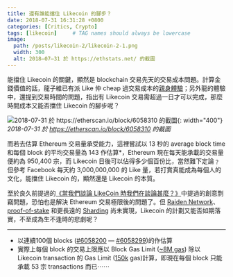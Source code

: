 ```yaml
---
title: 還有誰能擋住 Likecoin 的腳步？
date: 2018-07-31 16:31:28 +0800
categories: [Critics, Crypto]
tags: [likecoin]     # TAG names should always be lowercase
image: 
  path: /posts/likecoin-2/likecoin-2-1.png
  width: 300
  alt: 2018–07–31 於 https://ethstats.net/ 的截圖
---
```


能擋住 Likecoin 的關鍵，顯然是 blockchain 交易先天的交易成本問題。計算金錢價值的話，龍子維已有派 Like 仲 cheap 過交易成本的[親身體驗](https://medium.com/@loong5k/likecoin%E7%9A%84%E4%BA%A4%E6%98%93%E6%88%90%E6%9C%AC%E5%95%8F%E9%A1%8C-161a067be20)；另外龍的體驗中，還提到交易時間的問題，指出有 Likecoin 交易需超過一日才可以完成，那麼時間成本又能否擋住 Likecoin 的腳步呢？

![2018-07-31 於 https://etherscan.io/block/6058310 的截圖](/posts/likecoin-2/likecoin-1.png){: width="400"}
_2018-07-31 於 https://etherscan.io/block/6058310 的截圖_

而若去估算 Ethereum 交易量承受能力，這裡嘗試以 13 秒的 average block time 和每個 block 的平均交易量為 143 作估算*，Ethereum 現在每天能承載的交易量便約為 950,400 宗，而 Likecoin 日後可以佔得多少個百份比，當然難下定論﹖但參考 Facebook 每天約 3,000,000,000 的 Like 量，若打賞真能成為每個人的文化，能擋住 Likecoin 的，顯然還是 Likecoin 的本質。

至於良久前提過的[《當我們談論 LikeCoin 時我們在談論甚麼？》](/posts/當我們談論-Likecoin-時我們在談論甚麼/)中提過的創意剽竊問題，恐怕也是解決 Ethereum 交易極限後的問題了。但 [Raiden Network](https://raiden.network/)、[proof-of-stake](https://github.com/ethereum/wiki/wiki/Proof-of-Stake-FAQ) 和更長遠的 [Sharding](https://medium.com/prysmatic-labs/how-to-scale-ethereum-sharding-explained-ba2e283b7fce) 尚未實現，Likecoin 的計劃又能否如期落實，不至成為生不逢時的悲劇呢？

---

* 以連續100個 blocks ([#6058200](https://etherscan.io/block/6058200) — [#6058299](https://etherscan.io/block/6058299))的作估算
* 實際上每個 block 的交易上限應以 Block Gas Limit ([~8M gas](https://etherscan.io/block/6058444)) 除以 Likecoin transaction 的 Gas Limit ([150k](https://etherscan.io/tx/0x35127bc6a4f51005ed1841a2605d7a7faa727c8c56a803894e90a978129845b9) gas)計算，即現在每個 block 只能承載 53 宗 transactions 而已⋯⋯